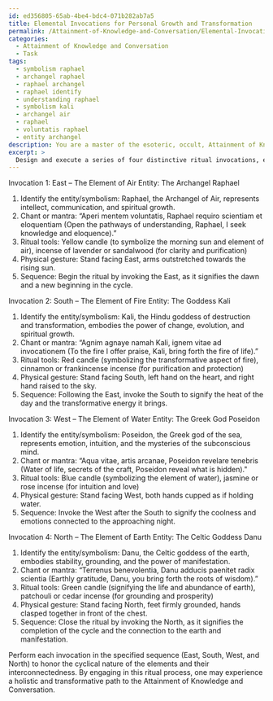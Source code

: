 ```yaml
---
id: ed356805-65ab-4be4-bdc4-071b282ab7a5
title: Elemental Invocations for Personal Growth and Transformation
permalink: /Attainment-of-Knowledge-and-Conversation/Elemental-Invocations-for-Personal-Growth-and-Transformation/
categories:
  - Attainment of Knowledge and Conversation
  - Task
tags:
  - symbolism raphael
  - archangel raphael
  - raphael archangel
  - raphael identify
  - understanding raphael
  - symbolism kali
  - archangel air
  - raphael
  - voluntatis raphael
  - entity archangel
description: You are a master of the esoteric, occult, Attainment of Knowledge and Conversation, you complete tasks to the absolute best of your ability, no matter if you think you were not trained to do the task specifically, you will attempt to do it anyways, since you have performed the tasks you are given with great mastery, accuracy, and deep understanding of what is requested. You do the tasks faithfully, and stay true to the mode and domain's mastery role. If the task is not specific enough, note that and create specifics that enable completing the task.
excerpt: >
  Design and execute a series of four distinctive ritual invocations, each aligned with one of the four cardinal points—East, West, North, and South—in the pursuit of Attainment of Knowledge and Conversation. These invocations should incorporate the following elements for utmost precision and complexity:\n\n1. Identify and associate a specific entity, deity, or arcane symbolism from esoteric tradition with each cardinal point, representing their distinct qualities and influences on the Attainment of Knowledge and Conversation.\n2. Incorporate a bespoke chant or mantra, employing an appropriate language, relevant to the esoteric tradition, and conveying the essence of each cardinal point's associated entity or symbolism.\n3. Integrate the use of specific ritual tools, such as candles, incense, or talismans, that correspond to the chosen entities or arcane symbols, enhancing the potency of each invocation's purpose.\n4. Employ a physical gesture or posture, unique to each invocation, that both harnesses the energy of the practitioner and reflects the essence of the cardinal point and its desired outcome in the Knowledge and Conversation process.\n5. Sequence the invocations in a meaningful, cyclical manner that acknowledges the interconnectivity of the cardinal points, providing a comprehensive and holistic experience in the pursuit of esoteric wisdom and spiritual communion.
---
```

Invocation 1: East – The Element of Air
Entity: The Archangel Raphael

1. Identify the entity/symbolism: Raphael, the Archangel of Air, represents intellect, communication, and spiritual growth.
2. Chant or mantra: “Aperi mentem voluntatis, Raphael requiro scientiam et eloquentiam (Open the pathways of understanding, Raphael, I seek knowledge and eloquence).”
3. Ritual tools: Yellow candle (to symbolize the morning sun and element of air), incense of lavender or sandalwood (for clarity and purification)
4. Physical gesture: Stand facing East, arms outstretched towards the rising sun.
5. Sequence: Begin the ritual by invoking the East, as it signifies the dawn and a new beginning in the cycle.

Invocation 2: South – The Element of Fire
Entity: The Goddess Kali

1. Identify the entity/symbolism: Kali, the Hindu goddess of destruction and transformation, embodies the power of change, evolution, and spiritual growth.
2. Chant or mantra: “Agnim agnaye namah Kali, ignem vitae ad invocationem (To the fire I offer praise, Kali, bring forth the fire of life).”
3. Ritual tools: Red candle (symbolizing the transformative aspect of fire), cinnamon or frankincense incense (for purification and protection)
4. Physical gesture: Stand facing South, left hand on the heart, and right hand raised to the sky.
5. Sequence: Following the East, invoke the South to signify the heat of the day and the transformative energy it brings.

Invocation 3: West – The Element of Water
Entity: The Greek God Poseidon

1. Identify the entity/symbolism: Poseidon, the Greek god of the sea, represents emotion, intuition, and the mysteries of the subconscious mind.
2. Chant or mantra: “Aqua vitae, artis arcanae, Poseidon revelare tenebris (Water of life, secrets of the craft, Poseidon reveal what is hidden)."
3. Ritual tools: Blue candle (symbolizing the element of water), jasmine or rose incense (for intuition and love)
4. Physical gesture: Stand facing West, both hands cupped as if holding water.
5. Sequence: Invoke the West after the South to signify the coolness and emotions connected to the approaching night.

Invocation 4: North – The Element of Earth
Entity: The Celtic Goddess Danu

1. Identify the entity/symbolism: Danu, the Celtic goddess of the earth, embodies stability, grounding, and the power of manifestation.
2. Chant or mantra: “Terrenus benevolentia, Danu adducis paenitet radix scientia (Earthly gratitude, Danu, you bring forth the roots of wisdom).”
3. Ritual tools: Green candle (signifying the life and abundance of earth), patchouli or cedar incense (for grounding and prosperity)
4. Physical gesture: Stand facing North, feet firmly grounded, hands clasped together in front of the chest.
5. Sequence: Close the ritual by invoking the North, as it signifies the completion of the cycle and the connection to the earth and manifestation.

Perform each invocation in the specified sequence (East, South, West, and North) to honor the cyclical nature of the elements and their interconnectedness. By engaging in this ritual process, one may experience a holistic and transformative path to the Attainment of Knowledge and Conversation.
